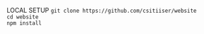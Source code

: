 LOCAL SETUP
```git clone https://github.com/csitiiser/website```  
```cd website```  
```npm install```
